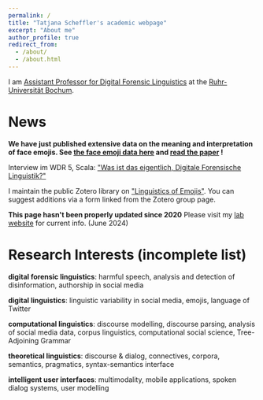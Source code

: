 ```yaml
---
permalink: /
title: "Tatjana Scheffler's academic webpage"
excerpt: "About me"
author_profile: true
redirect_from: 
  - /about/
  - /about.html
---
```




I am [Assistant Professor for Digital Forensic Linguistics](http://staff.germanistik.rub.de/digitale-forensische-linguistik/) at the [Ruhr-Universität Bochum](https://www.ruhr-uni-bochum.de/).

News
====

**We have just published extensive data on the meaning and interpretation of face emojis. See [the face emoji data here](https://tscheffler.github.io/2024-Face-Emoji-Norming/home.html) and [read the paper](https://doi.org/10.3758/s13428-024-02444-x) !**

Interview im WDR 5, Scala: ["Was ist das eigentlich, Digitale Forensische Linguistik?"](https://www1.wdr.de/mediathek/audio/wdr5/wdr5-scala-hintergrund/audio-auf-den-spuren-der-sprache-im-netz-100.html)

I maintain the public Zotero library on ["Linguistics of Emojis"](https://www.zotero.org/groups/2613859/linguistics_of_emojis). You can suggest additions via a form linked from the Zotero group page. 

**This page hasn't been properly updated since 2020** Please visit my [lab website](http://staff.germanistik.rub.de/digitale-forensische-linguistik/) for current info. (June 2024)

Research Interests (incomplete list)
=====

**digital forensic linguistics**: harmful speech, analysis and detection of disinformation, authorship in social media

**digital linguistics**: linguistic variability in social media, emojis, language of Twitter

**computational linguistics**: discourse modelling, discourse parsing, analysis of social media data, corpus linguistics, computational social science, Tree-Adjoining Grammar

**theoretical linguistics**: discourse & dialog, connectives, corpora, semantics, pragmatics, syntax-semantics interface

**intelligent user interfaces**: multimodality, mobile applications, spoken dialog systems, user modelling
